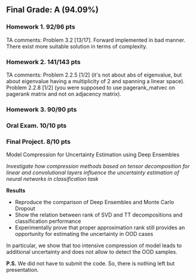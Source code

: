 ## Final Grade: A (94.09%)

### Homework 1. 92/96 pts

TA comments:
Problem 3.2 [13/17]. Forward implemented in bad manner. There exist more suitable solution in terms of complexity.

### Homework 2. 141/143 pts

TA comments:
Problem 2.2.5 [1/2] (it's not about abs of eigenvalue, but about eigenvalue having a multiplicity of 2 and spanning a linear space). Problem 2.2.8 [1/2] (you were supposed to use pagerank_matvec on pagerank matrix and not on adjacency matrix).

### Homework 3. 90/90 pts

### Oral Exam. 10/10 pts

### Final Project. 8/10 pts

Model Compression for Uncertainty Estimation using Deep Ensembles

*Investigate how compression methods based on tensor decomposition for linear and convolutional layers influence the uncertainty estimation of neural networks in classification task*

**Results**

 - Reproduce the comparison of Deep Ensembles and Monte Carlo Dropout
 - Show the relation between rank of SVD and TT decompositions and classification performance
 - Experimentally prove that proper approximation rank still provides an opportunity for estimating the uncertainty in OOD cases

In particular, we show that too intensive compression of model leads to additional uncertainty and does not allow to detect the OOD samples.

**P.S.** We did not have to submit the code. So, there is nothing left but presentation.
